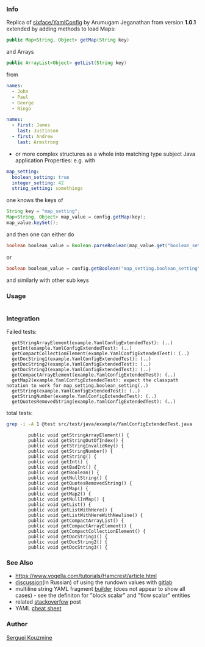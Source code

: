 ### Info


Replica of [sixface/YamlConfig](https://github.com/jsixface/YamlConfig) by Arumugam Jeganathan from version __1.0.1__ 
extended
by adding methods to load Maps:
```java
public Map<String, Object> getMap(String key)
```
and Arrays 
```java 
public ArrayList<Object> getList(String key)
```
 from
```yaml
names:
  - John
  - Paul
  - George
  - Ringo  
```
```yaml
names:
  - first: James
    last: Justinson
  - first: Andrew
    last: Armstrong
```
- or more complex structures
as a whole into matching type subject Java application Properties:
e.g. with 
```YAML
map_setting:
  boolean_setting: true
  integer_setting: 42
  string_setting: somethings
```

one knows the keys of
```java
String key = "map_setting";
Map<String, Object> map_value = config.getMap(key);
map_value.keySet();
```

and then one can either do
```java
boolean boolean_value = Boolean.parseBoolean(map_value.get("boolean_setting").toString());
```
or

```java
boolean boolean_value = config.getBoolean("map_setting.boolean_setting");
```

and similarly with other sub keys

### Usage

```sh

```

### Integration


Failed tests:
```text
  getStringArrayElement(example.YamlConfigExtendedTest): (..)
  getInt(example.YamlConfigExtendedTest): (..)
  getCompactCollectionElement(example.YamlConfigExtendedTest): (..)
  getDocString1(example.YamlConfigExtendedTest): (..)
  getDocString2(example.YamlConfigExtendedTest): (..)
  getDocString3(example.YamlConfigExtendedTest): (..)
  getCompactArrayElement(example.YamlConfigExtendedTest): (..)
  getMap2(example.YamlConfigExtendedTest): expect the classpath notation to work for map_setting.boolean_setting(..)
  getString(example.YamlConfigExtendedTest): (..)
  getStringNumber(example.YamlConfigExtendedTest): (..)
  getQuotesRemovedString(example.YamlConfigExtendedTest): (..)
```
total tests:
```sh
grep -i -A 1 @test src/test/java/example/YamlConfigExtendedTest.java   | grep -i 'public'
```
```text
        public void getStringArrayElement() {
        public void getStringOutOfIndex() {
        public void getStringInvalidKey() {
        public void getStringNumber() {
        public void getString() {
        public void getInt() {
        public void getBadInt() {
        public void getBoolean() {
        public void getNullString() {
        public void getQuotesRemovedString() {
        public void getMap() {
        public void getMap2() {
        public void getNullInMap() {
        public void getList() {
        public void getListWithHere() {
        public void getListWithHereWithNewline() {
        public void getCompactArrayList() {
        public void getCompactArrayElement() {
        public void getCompactCollectionElement() {
        public void getDocString1() {
        public void getDocString2() {
        public void getDocString3() {
```
### See Also

  * https://www.vogella.com/tutorials/Hamcrest/article.html
  * [discussion](https://www.cyberforum.ru/shell/thread3007272.html)(in Russian) of using the rundown values with [gitlab]()
  * multiline string YAML fragment [builder](https://yaml-multiline.info) (does not appear to show all cases) - see the definiton for "block scalar" and "flow scalar" entities
  * related [stackoverfow](https://stackoverflow.com/questions/3790454/how-do-i-break-a-string-in-yaml-over-multiple-lines) post 
  * YAML [cheat sheet](https://lzone.de/cheat-sheet/YAML)

### Author

[Serguei Kouzmine](kouzmine_serguei@yahoo.com)
